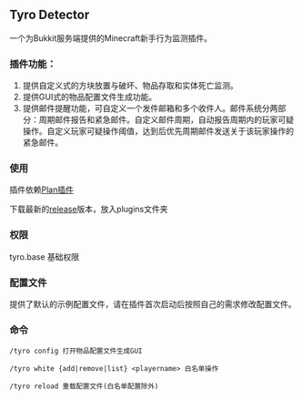 ## Tyro Detector
一个为Bukkit服务端提供的Minecraft新手行为监测插件。

### 插件功能：

1. 提供自定义式的方块放置与破坏、物品存取和实体死亡监测。
2. 提供GUI式的物品配置文件生成功能。
3. 提供邮件提醒功能，可自定义一个发件邮箱和多个收件人。邮件系统分两部分：周期邮件报告和紧急邮件。自定义邮件周期，自动报告周期内的玩家可疑操作。自定义玩家可疑操作阈值，达到后优先周期邮件发送关于该玩家操作的紧急邮件。

### 使用

插件依赖[Plan插件](https://www.spigotmc.org/resources/plan-player-analytics.32536/history)

下载最新的[release](https://github.com/IceBlues/TyroDetector/releases)版本，放入plugins文件夹

### 权限

tyro.base 基础权限

### 配置文件

提供了默认的示例配置文件，请在插件首次启动后按照自己的需求修改配置文件。

### 命令

```
/tyro config 打开物品配置文件生成GUI

/tyro white {add|remove|list} <playername> 白名单操作

/tyro reload 重载配置文件(白名单配置除外)
```

